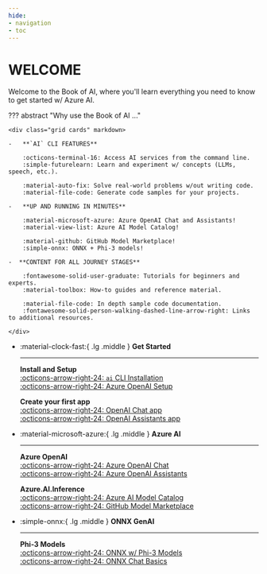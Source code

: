 ```yaml
---
hide:
- navigation
- toc
---
```

# WELCOME

Welcome to the Book of AI, where you'll learn everything you need to know to get started w/ Azure AI.

??? abstract "Why use the Book of AI ..."

    <div class="grid cards" markdown>

    -   **`AI` CLI FEATURES**  

        :octicons-terminal-16: Access AI services from the command line.  
        :simple-futurelearn: Learn and experiment w/ concepts (LLMs, speech, etc.).  

        :material-auto-fix: Solve real-world problems w/out writing code.  
        :material-file-code: Generate code samples for your projects.  

    -   **UP AND RUNNING IN MINUTES**  

        :material-microsoft-azure: Azure OpenAI Chat and Assistants!  
        :material-view-list: Azure AI Model Catalog!  

        :material-github: GitHub Model Marketplace!  
        :simple-onnx: ONNX + Phi-3 models!  

    -  **CONTENT FOR ALL JOURNEY STAGES**  

        :fontawesome-solid-user-graduate: Tutorials for beginners and experts.  
        :material-toolbox: How-to guides and reference material.  

        :material-file-code: In depth sample code documentation.  
        :fontawesome-solid-person-walking-dashed-line-arrow-right: Links to additional resources.  

    </div>

<div class="grid cards" markdown>

-   :material-clock-fast:{ .lg .middle } __Get Started__

    ---

    **Install and Setup**  
    [:octicons-arrow-right-24: `ai` CLI Installation](/install-ai-cli.md)  
    [:octicons-arrow-right-24: Azure OpenAI Setup](/setup/openai.md)  

    **Create your first app**  
    [:octicons-arrow-right-24: OpenAI Chat app](/openai-chat/basics.md#generate-code)  
    [:octicons-arrow-right-24: OpenAI Assistants app](/openai-asst/basics.md#generate-code)  

-   :material-microsoft-azure:{ .lg .middle } __Azure AI__

    ---

    **Azure OpenAI**  
    [:octicons-arrow-right-24: Azure OpenAI Chat](/openai-chat/basics.md#tutorial)  
    [:octicons-arrow-right-24: Azure OpenAI Assistants](/openai-asst/overview.md)  

    **Azure.AI.Inference**  
    [:octicons-arrow-right-24: Azure AI Model Catalog](/setup/azure-ai.md)  
    [:octicons-arrow-right-24: GitHub Model Marketplace](/setup/github.md)  


-   :simple-onnx:{ .lg .middle } __ONNX GenAI__

    ---

    **Phi-3 Models**  
    [:octicons-arrow-right-24: ONNX w/ Phi-3 Models](/setup/onnx.md)  
    [:octicons-arrow-right-24: ONNX Chat Basics](./chapter-18-onnx-chat-completions.md)  


</div>

